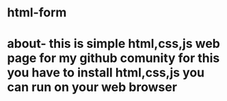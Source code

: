 # html-form
# about- this is simple html,css,js web page for my github comunity   for this you have to install html,css,js   you can run on your web browser  
